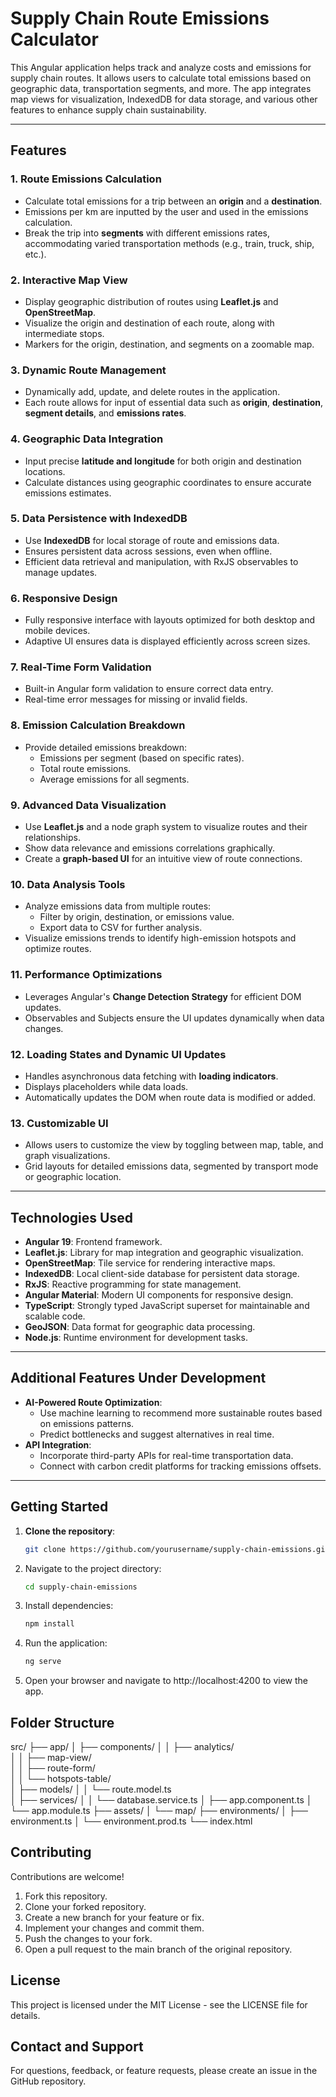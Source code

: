 # Supply Chain Route Emissions Calculator

This Angular application helps track and analyze costs and emissions for supply chain routes. It allows users to calculate total emissions based on geographic data, transportation segments, and more. The app integrates map views for visualization, IndexedDB for data storage, and various other features to enhance supply chain sustainability.

---

## Features

### 1. **Route Emissions Calculation**
- Calculate total emissions for a trip between an **origin** and a **destination**.
- Emissions per km are inputted by the user and used in the emissions calculation.
- Break the trip into **segments** with different emissions rates, accommodating varied transportation methods (e.g., train, truck, ship, etc.).

### 2. **Interactive Map View**
- Display geographic distribution of routes using **Leaflet.js** and **OpenStreetMap**.
- Visualize the origin and destination of each route, along with intermediate stops.
- Markers for the origin, destination, and segments on a zoomable map.

### 3. **Dynamic Route Management**
- Dynamically add, update, and delete routes in the application.
- Each route allows for input of essential data such as **origin**, **destination**, **segment details**, and **emissions rates**.

### 4. **Geographic Data Integration**
- Input precise **latitude and longitude** for both origin and destination locations.
- Calculate distances using geographic coordinates to ensure accurate emissions estimates.

### 5. **Data Persistence with IndexedDB**
- Use **IndexedDB** for local storage of route and emissions data.
- Ensures persistent data across sessions, even when offline.
- Efficient data retrieval and manipulation, with RxJS observables to manage updates.

### 6. **Responsive Design**
- Fully responsive interface with layouts optimized for both desktop and mobile devices.
- Adaptive UI ensures data is displayed efficiently across screen sizes.

### 7. **Real-Time Form Validation**
- Built-in Angular form validation to ensure correct data entry.
- Real-time error messages for missing or invalid fields.

### 8. **Emission Calculation Breakdown**
- Provide detailed emissions breakdown:
  - Emissions per segment (based on specific rates).
  - Total route emissions.
  - Average emissions for all segments.

### 9. **Advanced Data Visualization**
- Use **Leaflet.js** and a node graph system to visualize routes and their relationships.
- Show data relevance and emissions correlations graphically.
- Create a **graph-based UI** for an intuitive view of route connections.

### 10. **Data Analysis Tools**
- Analyze emissions data from multiple routes:
  - Filter by origin, destination, or emissions value.
  - Export data to CSV for further analysis.
- Visualize emissions trends to identify high-emission hotspots and optimize routes.

### 11. **Performance Optimizations**
- Leverages Angular's **Change Detection Strategy** for efficient DOM updates.
- Observables and Subjects ensure the UI updates dynamically when data changes.

### 12. **Loading States and Dynamic UI Updates**
- Handles asynchronous data fetching with **loading indicators**.
- Displays placeholders while data loads.
- Automatically updates the DOM when route data is modified or added.

### 13. **Customizable UI**
- Allows users to customize the view by toggling between map, table, and graph visualizations.
- Grid layouts for detailed emissions data, segmented by transport mode or geographic location.

---

## Technologies Used

- **Angular 19**: Frontend framework.
- **Leaflet.js**: Library for map integration and geographic visualization.
- **OpenStreetMap**: Tile service for rendering interactive maps.
- **IndexedDB**: Local client-side database for persistent data storage.
- **RxJS**: Reactive programming for state management.
- **Angular Material**: Modern UI components for responsive design.
- **TypeScript**: Strongly typed JavaScript superset for maintainable and scalable code.
- **GeoJSON**: Data format for geographic data processing.
- **Node.js**: Runtime environment for development tasks.

---

## Additional Features Under Development

- **AI-Powered Route Optimization**:
  - Use machine learning to recommend more sustainable routes based on emissions patterns.
  - Predict bottlenecks and suggest alternatives in real time.
- **API Integration**:
  - Incorporate third-party APIs for real-time transportation data.
  - Connect with carbon credit platforms for tracking emissions offsets.

---

## Getting Started

1. **Clone the repository**:

   ```bash
   git clone https://github.com/yourusername/supply-chain-emissions.git

2. Navigate to the project directory:

    ```bash
    cd supply-chain-emissions

3. Install dependencies:

    ```bash
    npm install

4. Run the application:

    ```bash
    ng serve

5. Open your browser and navigate to http://localhost:4200 to view the app.

## Folder Structure

src/
├── app/
│   ├── components/
│   │   ├── analytics/         
│   │   ├── map-view/          
│   │   ├── route-form/       
│   │   └── hotspots-table/    
│   ├── models/
│   │   └── route.model.ts     
│   ├── services/
│   │   └── database.service.ts 
│   ├── app.component.ts
│   └── app.module.ts
├── assets/
│   └── map/
├── environments/
│   ├── environment.ts
│   └── environment.prod.ts
└── index.html


## Contributing
Contributions are welcome!

1. Fork this repository.
2. Clone your forked repository.
3. Create a new branch for your feature or fix.
4. Implement your changes and commit them.
5. Push the changes to your fork.
6. Open a pull request to the main branch of the original repository.

## License
This project is licensed under the MIT License - see the LICENSE file for details.

## Contact and Support
For questions, feedback, or feature requests, please create an issue in the GitHub repository.
